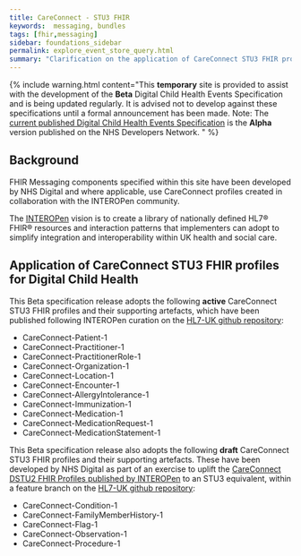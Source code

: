 ```yaml
---
title: CareConnect - STU3 FHIR 
keywords:  messaging, bundles
tags: [fhir,messaging]
sidebar: foundations_sidebar
permalink: explore_event_store_query.html
summary: "Clarification on the application of CareConnect STU3 FHIR profiles for Digital Child Health (DCH) event messages"
---
```


{% include warning.html content="This **temporary** site is provided to assist with the development of the **Beta** Digital Child Health Events Specification and is being updated regularly. It is advised not to develop against these specifications until a formal announcement has been made. Note: The [current published Digital Child Health Events Specification](https://nhsconnect.github.io/Digital-Child-Health/Generated/Chapter.1.About/index.html) is the **Alpha** version published on the NHS Developers Network. " %}

## Background ##
FHIR Messaging components specified within this site have been developed by NHS Digital and where applicable, use CareConnect profiles created in collaboration with the INTEROPen community. 

The [INTEROPen](http://interopen.org) vision is to create a library of nationally defined HL7® FHIR® resources and interaction patterns that implementers can adopt to simplify integration and interoperability within UK health and social care.


## Application of CareConnect STU3 FHIR profiles for Digital Child Health ##

This Beta specification release adopts the following **active** CareConnect STU3 FHIR profiles and their supporting artefacts, which have been published following INTEROPen curation on the [HL7-UK github repository](https://github.com/HL7-UK/CareConnect-profiles-STU3/):

- CareConnect-Patient-1
- CareConnect-Practitioner-1
- CareConnect-PractitionerRole-1 
- CareConnect-Organization-1
- CareConnect-Location-1
- CareConnect-Encounter-1
- CareConnect-AllergyIntolerance-1
- CareConnect-Immunization-1
- CareConnect-Medication-1
- CareConnect-MedicationRequest-1
- CareConnect-MedicationStatement-1

This Beta specification release also adopts the following **draft** CareConnect STU3 FHIR profiles and their supporting artefacts. These have been developed by NHS Digital as part of an exercise to uplift the [CareConnect DSTU2 FHIR Profiles published by INTEROPen](https://github.com/HL7-UK/CareConnect-profiles/tree/feature/interopen) to an STU3 equivalent, within a feature branch on the [HL7-UK github repository](https://github.com/HL7-UK/CareConnect-profiles-STU3/):

 - CareConnect-Condition-1
 - CareConnect-FamilyMemberHistory-1
 - CareConnect-Flag-1
 - CareConnect-Observation-1
 - CareConnect-Procedure-1 







